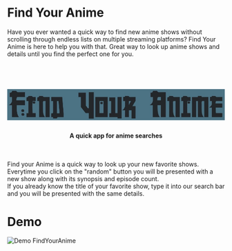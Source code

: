 # Find Your Anime
Have you ever wanted a quick way to find new anime shows without scrolling
through endless lists on multiple streaming platforms? Find Your Anime is here to help you with that. Great way to look up anime shows and details until you find the perfect one for you.

<h1 align="center">
    <br>
    <img src="images and video/FYA_logo.jpg">
</h1>

<h4 align="center">A quick app for anime searches</h4>
    <br>


Find your Anime is a quick way to look up your new favorite shows. Everytime you click on the "random" button you will be presented with a new show along with its synopsis and episode count. 
<br>
If you already know the title of your favorite show, type it into our search bar and you will be presented with the same details.


# Demo

![Demo FindYourAnime](https://media.giphy.com/media/v1.Y2lkPTc5MGI3NjExNGM0MmMzODM5NTE0OTdjYmNhZDFhY2IxMjllNTYyZTBhZTllNGRlYSZlcD12MV9pbnRlcm5hbF9naWZzX2dpZklkJmN0PWc/VExyFVJQqlODbIN31a/giphy.gif)



